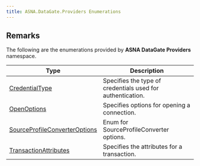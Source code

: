 ```yaml
---
title: ASNA.DataGate.Providers Enumerations
---
```


## Remarks

The following are the enumerations provided by **ASNA DataGate Providers** namespace.


| Type | Description |
| --- | --- |
| [CredentialType](/reference/datagate/data-gate-providers/credential-type.html) | Specifies the type of credentials used for authentication. |
| [OpenOptions](/reference/datagate/data-gate-providers/open-options.html) | Specifies options for opening a connection. |
| [SourceProfileConverterOptions](/reference/datagate/data-gate-providers/source-profile-converter-options.html) | Enum for SourceProfileConverter options. |
| [TransactionAttributes](/reference/datagate/data-gate-providers/transaction-attributes.html) | Specifies the attributes for a transaction. |
